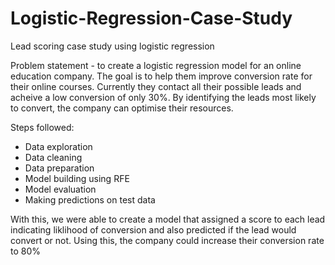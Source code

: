 # Logistic-Regression-Case-Study
Lead scoring case study using logistic regression

Problem statement - to create a logistic regression model for an online education company. The goal is to help them improve conversion rate for their online courses. Currently they contact all their possible leads and acheive a low conversion of only 30%. By identifying the leads most likely to convert, the company can optimise their resources.

Steps followed:
- Data exploration
- Data cleaning
- Data preparation
- Model building using RFE
- Model evaluation
- Making predictions on test data

With this, we were able to create a model that assigned a score to each lead indicating liklihood of conversion and also predicted if the lead would convert or not. Using this, the company could increase their conversion rate to 80%
